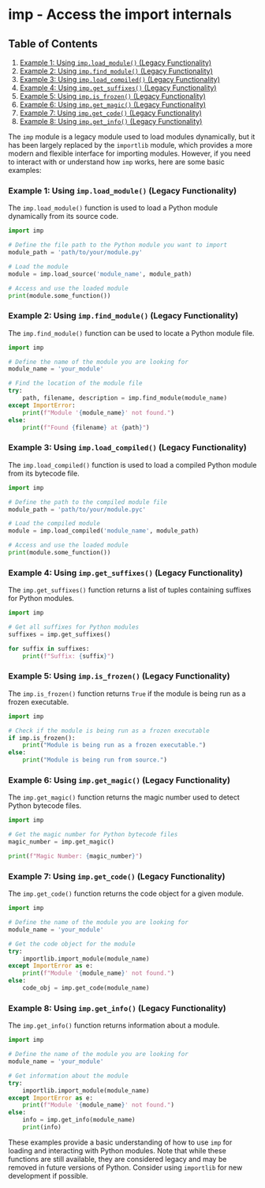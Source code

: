 # imp - Access the import internals
## Table of Contents

1. [Example 1: Using `imp.load_module()` (Legacy Functionality)](#example-1-using-impload_module-legacy-functionality)
2. [Example 2: Using `imp.find_module()` (Legacy Functionality)](#example-2-using-impfind_module-legacy-functionality)
3. [Example 3: Using `imp.load_compiled()` (Legacy Functionality)](#example-3-using-impload_compiled-legacy-functionality)
4. [Example 4: Using `imp.get_suffixes()` (Legacy Functionality)](#example-4-using-impget_suffixes-legacy-functionality)
5. [Example 5: Using `imp.is_frozen()` (Legacy Functionality)](#example-5-using-impis_frozen-legacy-functionality)
6. [Example 6: Using `imp.get_magic()` (Legacy Functionality)](#example-6-using-impget_magic-legacy-functionality)
7. [Example 7: Using `imp.get_code()` (Legacy Functionality)](#example-7-using-impget_code-legacy-functionality)
8. [Example 8: Using `imp.get_info()` (Legacy Functionality)](#example-8-using-impget_info-legacy-functionality)



The `imp` module is a legacy module used to load modules dynamically, but it has been largely replaced by the `importlib` module, which provides a more modern and flexible interface for importing modules. However, if you need to interact with or understand how `imp` works, here are some basic examples:

### Example 1: Using `imp.load_module()` (Legacy Functionality)

The `imp.load_module()` function is used to load a Python module dynamically from its source code.

```python
import imp

# Define the file path to the Python module you want to import
module_path = 'path/to/your/module.py'

# Load the module
module = imp.load_source('module_name', module_path)

# Access and use the loaded module
print(module.some_function())
```

### Example 2: Using `imp.find_module()` (Legacy Functionality)

The `imp.find_module()` function can be used to locate a Python module file.

```python
import imp

# Define the name of the module you are looking for
module_name = 'your_module'

# Find the location of the module file
try:
    path, filename, description = imp.find_module(module_name)
except ImportError:
    print(f"Module '{module_name}' not found.")
else:
    print(f"Found {filename} at {path}")
```

### Example 3: Using `imp.load_compiled()` (Legacy Functionality)

The `imp.load_compiled()` function is used to load a compiled Python module from its bytecode file.

```python
import imp

# Define the path to the compiled module file
module_path = 'path/to/your/module.pyc'

# Load the compiled module
module = imp.load_compiled('module_name', module_path)

# Access and use the loaded module
print(module.some_function())
```

### Example 4: Using `imp.get_suffixes()` (Legacy Functionality)

The `imp.get_suffixes()` function returns a list of tuples containing suffixes for Python modules.

```python
import imp

# Get all suffixes for Python modules
suffixes = imp.get_suffixes()

for suffix in suffixes:
    print(f"Suffix: {suffix}")
```

### Example 5: Using `imp.is_frozen()` (Legacy Functionality)

The `imp.is_frozen()` function returns `True` if the module is being run as a frozen executable.

```python
import imp

# Check if the module is being run as a frozen executable
if imp.is_frozen():
    print("Module is being run as a frozen executable.")
else:
    print("Module is being run from source.")
```

### Example 6: Using `imp.get_magic()` (Legacy Functionality)

The `imp.get_magic()` function returns the magic number used to detect Python bytecode files.

```python
import imp

# Get the magic number for Python bytecode files
magic_number = imp.get_magic()

print(f"Magic Number: {magic_number}")
```

### Example 7: Using `imp.get_code()` (Legacy Functionality)

The `imp.get_code()` function returns the code object for a given module.

```python
import imp

# Define the name of the module you are looking for
module_name = 'your_module'

# Get the code object for the module
try:
    importlib.import_module(module_name)
except ImportError as e:
    print(f"Module '{module_name}' not found.")
else:
    code_obj = imp.get_code(module_name)
```

### Example 8: Using `imp.get_info()` (Legacy Functionality)

The `imp.get_info()` function returns information about a module.

```python
import imp

# Define the name of the module you are looking for
module_name = 'your_module'

# Get information about the module
try:
    importlib.import_module(module_name)
except ImportError as e:
    print(f"Module '{module_name}' not found.")
else:
    info = imp.get_info(module_name)
    print(info)
```

These examples provide a basic understanding of how to use `imp` for loading and interacting with Python modules. Note that while these functions are still available, they are considered legacy and may be removed in future versions of Python. Consider using `importlib` for new development if possible.
